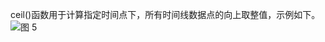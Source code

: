 ceil()函数用于计算指定时间点下，所有时间线数据点的向上取整值，示例如下。
![图 5](/img/src/metrics/34.ceil()/93604a1a5b13ebcf224ae52d1ecbd651b1a6b36de0f2a3684d2e9ac2c67c51b4.png)  
